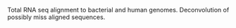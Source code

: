 Total RNA seq alignment to bacterial and human genomes.
Deconvolution of possibly miss aligned sequences.
